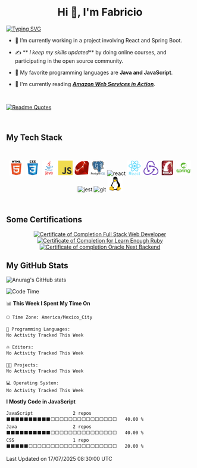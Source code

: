 <h1 align="center">Hi 👋, I'm Fabricio</h1>

[![Typing SVG](https://readme-typing-svg.herokuapp.com?duration=6000&color=2F80ED&background=D5E5FB1D&lines=I'm+a+full-stack+web+developer.;+Thanks+for+stopping+by!;Connect+with+me%3A)](https://git.io/typing-svg)

- 🔭 I’m currently working in a project involving React and Spring Boot.

- ✍ **
_I keep my skills updated_** by doing online courses, and participating in the open source community.

- 💬 My favorite programming languages are **Java and JavaScript**.

- 📖 I'm currently reading [**_Amazon Web Services in Action_**](https://www.manning.com/books/amazon-web-services-in-action-third-edition).

&nbsp;

[![Readme Quotes](
https://quotes-github-readme.vercel.app/api?type=horizontal&theme=light)](https://github.com/piyushsuthar/github-readme-quotes)

&nbsp;

## My Tech Stack

&nbsp;

<p align="center">
       <img
          src="https://raw.githubusercontent.com/devicons/devicon/master/icons/html5/html5-original-wordmark.svg"
          alt="html5"
          width="40"
          height="40"
        />
       <img
          src="https://raw.githubusercontent.com/devicons/devicon/master/icons/css3/css3-original-wordmark.svg"
          alt="css3"
          width="40"
          height="40"
        />
        <img
          src="https://raw.githubusercontent.com/devicons/devicon/master/icons/java/java-original-wordmark.svg"
          alt="Spring"
          width="40"
          height="40"
        />
       <img
          src="https://raw.githubusercontent.com/devicons/devicon/master/icons/javascript/javascript-original.svg"
          alt="javascript"
          width="40"
          height="40"
        />
       <img
          src="https://raw.githubusercontent.com/devicons/devicon/master/icons/ruby/ruby-original.svg"
          alt="python"
          width="40"
          height="40"
        />
       <img
          src="https://raw.githubusercontent.com/devicons/devicon/master/icons/postgresql/postgresql-original-wordmark.svg"
          alt="postgresql"
          width="40"
          height="40"
        />    
      <img 
          src="https://cdn.jsdelivr.net/gh/devicons/devicon/icons/oracle/oracle-original.svg"
          alt="react"
          width="40"
          height="40"
      />
      </a>
        <img
          src="https://raw.githubusercontent.com/devicons/devicon/master/icons/react/react-original-wordmark.svg"
          alt="react"
          width="40"
          height="40"
        />
       <img
          src="https://raw.githubusercontent.com/devicons/devicon/master/icons/redux/redux-original.svg"
          alt="redux"
          width="40"
          height="40"
        />
       <img
          src="https://raw.githubusercontent.com/devicons/devicon/master/icons/rails/rails-original-wordmark.svg"
          alt="rails"
          width="40"
          height="40"
        />
       <img
          src="https://raw.githubusercontent.com/devicons/devicon/master/icons/spring/spring-original-wordmark.svg"
          alt="Spring"
          width="40"
          height="40"
        />
       <img
          src="https://www.vectorlogo.zone/logos/jestjsio/jestjsio-icon.svg"
          alt="jest"
          width="40"
          height="40"
        />
       <img
          src="https://www.vectorlogo.zone/logos/git-scm/git-scm-icon.svg"
          alt="git"
          width="40"
          height="40"
        />
      <img
          src="https://raw.githubusercontent.com/devicons/devicon/master/icons/linux/linux-original.svg"
          alt="linux"
          width="40"
          height="40"
        />
    </p>&nbsp;

## Some Certifications

<p align="center">
  <a href="https://www.credential.net/e7578d36-774a-43a4-9d6e-4f17f379277e#gs.87vgsk"><img src="https://api.accredible.com/v1/frontend/credential_website_embed_image/badge/55920424" alt="Certificate of Completion Full Stack Web Developer" width="90px"></a>
  <a href="https://www.learnenough.com/certificates/fabrizio"><img src="https://www.learnenough.com/certificates/fabrizio/ruby-tutorial.svg" alt="Certificate of Completion for Learn Enough Ruby"></a>
  <a href="https://app.aluracursos.com/program/certificate/0e55c4af-cd3e-4a7f-9d60-f13df68cd05e"><img src="https://www.oracle.com/a/ocom/img/rh03-one-v-black-lad.png" width="100" height="100" alt="Certificate of completion Oracle Next Backend"></a>
</p>

## My GitHub Stats

<p align="center">
       
![Anurag's GitHub stats](https://github-readme-stats.vercel.app/api?username=fabri4c&show_icons=true&theme=transparent)       

</p>

<!--START_SECTION:waka-->
![Code Time](http://img.shields.io/badge/Code%20Time-1%2C414%20hrs%2030%20mins-blue)

📊 **This Week I Spent My Time On** 

```text
🕑︎ Time Zone: America/Mexico_City

💬 Programming Languages: 
No Activity Tracked This Week

🔥 Editors: 
No Activity Tracked This Week

🐱‍💻 Projects: 
No Activity Tracked This Week

💻 Operating System: 
No Activity Tracked This Week
```

**I Mostly Code in JavaScript** 

```text
JavaScript               2 repos             ⬛⬛⬛⬛⬛⬛⬛⬛⬛⬛⬜⬜⬜⬜⬜⬜⬜⬜⬜⬜⬜⬜⬜⬜⬜   40.00 % 
Java                     2 repos             ⬛⬛⬛⬛⬛⬛⬛⬛⬛⬛⬜⬜⬜⬜⬜⬜⬜⬜⬜⬜⬜⬜⬜⬜⬜   40.00 % 
CSS                      1 repo              ⬛⬛⬛⬛⬛⬜⬜⬜⬜⬜⬜⬜⬜⬜⬜⬜⬜⬜⬜⬜⬜⬜⬜⬜⬜   20.00 % 
```




 Last Updated on 17/07/2025 08:30:00 UTC
<!--END_SECTION:waka-->
